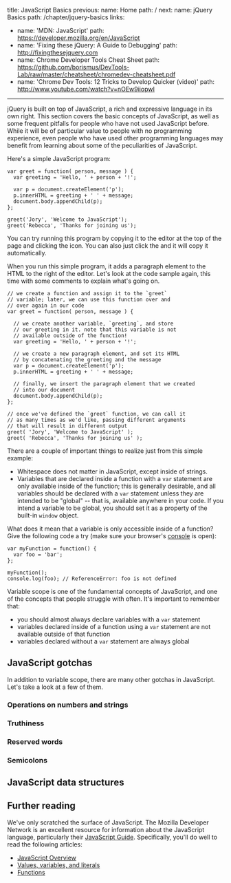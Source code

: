 title: JavaScript Basics
previous:
  name: Home
  path: /
next:
  name: jQuery Basics
  path: /chapter/jquery-basics
links:
  - name: 'MDN: JavaScript'
    path: https://developer.mozilla.org/en/JavaScript
  - name: 'Fixing these jQuery: A Guide to Debugging'
    path: http://fixingthesejquery.com
  - name: Chrome Developer Tools Cheat Sheet
    path: https://github.com/borismus/DevTools-Lab/raw/master/cheatsheet/chromedev-cheatsheet.pdf
  - name: 'Chrome Dev Tools: 12 Tricks to Develop Quicker (video)'
    path: http://www.youtube.com/watch?v=nOEw9iiopwI
---

jQuery is built on top of JavaScript, a rich and expressive language in its own
right. This section covers the basic concepts of JavaScript, as well as some
frequent pitfalls for people who have not used JavaScript before. While it will
be of particular value to people with no programming experience, even people
who have used other programming languages may benefit from learning about some
of the peculiarities of JavaScript.

Here's a simple JavaScript program:

    var greet = function( person, message ) {
      var greeting = 'Hello, ' + person + '!';

      var p = document.createElement('p');
      p.innerHTML = greeting + ' ' + message;
      document.body.appendChild(p);
    };

    greet('Jory', 'Welcome to JavaScript');
    greet('Rebecca', 'Thanks for joining us');

You can try running this program by copying it to the editor at the top of the
page and clicking the <i class="icon-play"></i> icon. You can also just click
the <i class="icon-eye-open"></i> and it will copy it automatically.

When you run this simple program, it adds a paragraph element to the HTML to
the right of the editor. Let's look at the code sample again, this time with
some comments to explain what's going on.

    // we create a function and assign it to the `greet`
    // variable; later, we can use this function over and
    // over again in our code
    var greet = function( person, message ) {

      // we create another variable, `greeting`, and store
      // our greeting in it. note that this variable is not
      // available outside of the function!
      var greeting = 'Hello, ' + person + '!';

      // we create a new paragraph element, and set its HTML
      // by concatenating the greeting and the message
      var p = document.createElement('p');
      p.innerHTML = greeting + ' ' + message;

      // finally, we insert the paragraph element that we created
      // into our document
      document.body.appendChild(p);
    };

    // once we've defined the `greet` function, we can call it
    // as many times as we'd like, passing different arguments
    // that will result in different output
    greet( 'Jory', 'Welcome to JavaScript' );
    greet( 'Rebecca', 'Thanks for joining us' );

There are a couple of important things to realize just from this simple
example:

- Whitespace does not matter in JavaScript, except inside of strings.
- Variables that are declared inside a function with a `var` statement are only
  available inside of the function; this is generally desirable, and all
  variables should be declared with a `var` statement unless they are intended
  to be "global" -- that is, available anywhere in your code. If you intend a
  variable to be global, you should set it as a property of the built-in
  `window` object.

What does it mean that a variable is only accessible inside of a function? Give
the following code a try (make sure your browser's
[console](https://developers.google.com/chrome-developer-tools/docs/console) is
open):

    var myFunction = function() {
      var foo = 'bar';
    };

    myFunction();
    console.log(foo); // ReferenceError: foo is not defined

Variable scope is one of the fundamental concepts of JavaScript, and one of the
concepts that people struggle with often. It's important to remember that:

- you should almost always declare variables with a `var` statement
- variables declared inside of a function using a `var` statement are not
  available outside of that function
- variables declared without a `var` statement are always global

## JavaScript gotchas

In addition to variable scope, there are many other gotchas in JavaScript.
Let's take a look at a few of them.

### Operations on numbers and strings

### Truthiness

### Reserved words

### Semicolons


## JavaScript data structures

## Further reading

We've only scratched the surface of JavaScript. The Mozilla Developer Network
is an excellent resource for information about the JavaScript language,
particularly their [JavaScript
Guide](https://developer.mozilla.org/en/JavaScript/Guide). Specifically, you'll
do well to read the following articles:

  - [JavaScript Overview](https://developer.mozilla.org/en/JavaScript/Guide/JavaScript_Overview)
  - [Values, variables, and literals](https://developer.mozilla.org/en/JavaScript/Guide/Values%2C_Variables%2C_and_Literals)
  - [Functions](https://developer.mozilla.org/en/JavaScript/Guide/Functions)
